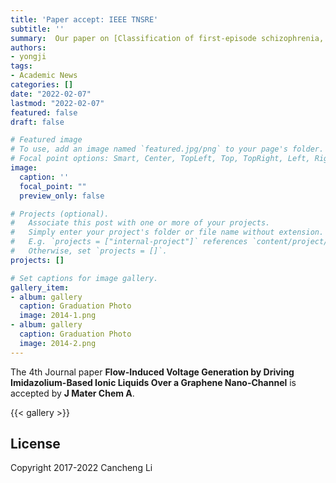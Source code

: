 ```yaml
---
title: 'Paper accept: IEEE TNSRE'
subtitle: ''
summary:  Our paper on [Classification of first-episode schizophrenia, chronic schizophrenia and healthy control based on brain network of mismatch negativity by graph neural network”](https://ieeexplore.ieee.org/abstract/document/9515994) got accepted to IEEE TNSRE 
authors:
- yongji
tags:
- Academic News
categories: []
date: "2022-02-07"
lastmod: "2022-02-07"
featured: false
draft: false

# Featured image
# To use, add an image named `featured.jpg/png` to your page's folder.
# Focal point options: Smart, Center, TopLeft, Top, TopRight, Left, Right, BottomLeft, Bottom, BottomRight
image:
  caption: ''
  focal_point: ""
  preview_only: false

# Projects (optional).
#   Associate this post with one or more of your projects.
#   Simply enter your project's folder or file name without extension.
#   E.g. `projects = ["internal-project"]` references `content/project/deep-learning/index.md`.
#   Otherwise, set `projects = []`.
projects: []

# Set captions for image gallery.
gallery_item:
- album: gallery
  caption: Graduation Photo
  image: 2014-1.png
- album: gallery
  caption: Graduation Photo
  image: 2014-2.png
---
```


The 4th Journal paper **Flow-Induced Voltage Generation by Driving Imidazolium-Based Ionic Liquids Over a Graphene Nano-Channel** is accepted by **J Mater Chem A**.

{{< gallery >}}

## License

Copyright 2017-2022 Cancheng Li

